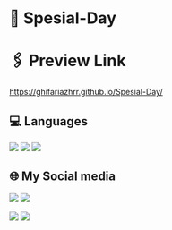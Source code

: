 # 👤 Spesial-Day

# 🖇️ Preview Link
https://ghifariazhrr.github.io/Spesial-Day/

## 💻 Languages
<img src="https://img.shields.io/badge/HTML5-E34F26?style=for-the-badge&logo=html5&logoColor=white" /> <img src="https://img.shields.io/badge/CSS3-157286?style=for-the-badge&logo=css3&logoColor=white" /> <img src="https://img.shields.io/badge/JavaScript-323330?style=for-the-badge&logo=javascript&logoColor=F7DF1E" />


## 🌐 My Social media
[![](https://img.shields.io/badge/Instagram-E4405F?style=for-the-badge&logo=instagrahttps://img.shields.io/badge/Instagram-E4405F?style=for-the-badge&logo=instagram&logoColor=whitem&logoCohttps://linktr.ee/ghipuk_lor=white)](https://instagram.com/ghifariazhrr_)
[![](https://img.shields.io/badge/X-000000?style=for-the-badge&logo=x&logoColor=white)](https://x.com/GhifariAzhrr)

[![](https://img.shields.io/badge/linktree-39E09B?style=for-the-badge&logo=linktree&logoColor=white)](https://linktr.ee/ghipuk_)
[![](https://img.shields.io/badge/Threads-000000?style=for-the-badge&logo=Threads&logoColor=white)](https://www.threads.net/@ghifariazhrr_)
